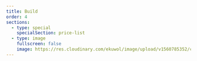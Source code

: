 ```yaml
---
title: Build
order: 4
sections:
  - type: special
    specialSection: price-list
  - type: image
    fullscreen: false
    image: https://res.cloudinary.com/ekuwol/image/upload/v1560785352/chimenea/P1030041_p67cqo.jpg
---
```

